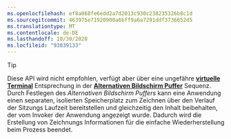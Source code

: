 ```yaml
---
ms.openlocfilehash: ef8a068fe6edd2a7d2013c930c238235326b8c1d
ms.sourcegitcommit: 463975e71920908a6bff9a6a7291ddf3736652d5
ms.translationtype: MT
ms.contentlocale: de-DE
ms.lasthandoff: 10/30/2020
ms.locfileid: "93039133"
---
```

> [!TIP]
> Diese API wird nicht empfohlen, verfügt aber über eine ungefähre **[virtuelle Terminal](../console-virtual-terminal-sequences.md)** Entsprechung in der **[Alternativen Bildschirm Puffer](../console-virtual-terminal-sequences.md#alternate-screen-buffer)** Sequenz. Durch Festlegen des _Alternativen Bildschirm Puffers_ kann eine Anwendung einen separaten, isolierten Speicherplatz zum Zeichnen über den Verlauf der Sitzungs Laufzeit bereitstellen und gleichzeitig den Inhalt beibehalten, der vom Invoker der Anwendung angezeigt wurde. Dadurch wird die Erstellung von Zeichnungs Informationen für die einfache Wiederherstellung beim Prozess beendet.
